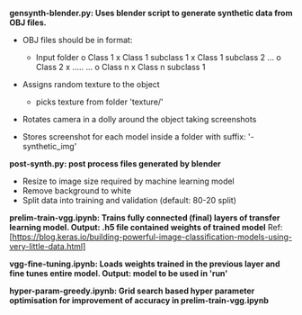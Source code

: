 **gensynth-blender.py: Uses blender script to generate synthetic data from OBJ files.**

* OBJ files should be in format:
    * Input folder
        o Class 1
            x Class 1 subclass 1
            x Class 1 subclass 2
            ...
        o Class 2
            x .....
            ...
         o Class n
              x Class n subclass 1
    
* Assigns random texture to the object
    * picks texture from folder 'texture/'
* Rotates camera in a dolly around the object taking screenshots
* Stores screenshot for each model inside a folder with suffix: '-synthetic_img'

**post-synth.py: post process files generated by blender**
* Resize to image size required by machine learning model
* Remove background to white
* Split data into training and validation (default: 80-20 split)

**prelim-train-vgg.ipynb: Trains fully connected (final) layers of transfer learning model. Output: .h5 file contained weights of trained model**
Ref: [https://blog.keras.io/building-powerful-image-classification-models-using-very-little-data.html]

**vgg-fine-tuning.ipynb: Loads weights trained in the previous layer and fine tunes entire model. Output: model to be used in 'run'**

**hyper-param-greedy.ipynb: Grid search based hyper parameter optimisation for improvement of accuracy in prelim-train-vgg.ipynb**
